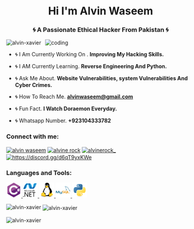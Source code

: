 <h1 align="center">Hi I'm Alvin Waseem</h1>
<h3 align="center">🌀 A Passionate Ethical Hacker From Pakistan 🌀</h3>
<img align="right" width=400 alt="coding" src="https://media2.giphy.com/media/3o6fJ9uxj9z5XOfxD2/giphy.gif?cid=ecf05e47avrjizznm571ufjqg43qgezisojnjp96zeqzribs&rid=giphy.gif&ct=g">

<p align="left"> <img src="https://komarev.com/ghpvc/?username=alvin-xavier&label=Profile%20views&color=0e75b6&style=flat" alt="alvin-xavier" /> </p>

- 🌀 I Am Currently Working On . **Improving My Hacking Skills.**

- 🌀 I AM Currently Learning. **Reverse Engineering And Python.**

- 🌀 Ask Me About. **Website Vulnerabilities, system Vulnerabilities And Cyber Crimes.**

- 🌀 How To Reach Me. **alvinwaseem@gmail.com**

- 🌀 Fun Fact. **I Watch Doraemon Everyday.**

- 🌀 Whatsapp Number. **+923104333782**

<h3 align="left">Connect with me:</h3>
<p align="left">
<a href="https://linkedin.com/in/alvin waseem" target="blank"><img align="center" src="https://raw.githubusercontent.com/rahuldkjain/github-profile-readme-generator/master/src/images/icons/Social/linked-in-alt.svg" alt="alvin waseem" height="30" width="40" /></a>
<a href="https://fb.com/alvine rock" target="blank"><img align="center" src="https://raw.githubusercontent.com/rahuldkjain/github-profile-readme-generator/master/src/images/icons/Social/facebook.svg" alt="alvine rock" height="30" width="40" /></a>
<a href="https://instagram.com/alvinerock_" target="blank"><img align="center" src="https://raw.githubusercontent.com/rahuldkjain/github-profile-readme-generator/master/src/images/icons/Social/instagram.svg" alt="alvinerock_" height="30" width="40" /></a>
<a href="https://discord.gg/https://discord.gg/d6qT9yxKWe" target="blank"><img align="center" src="https://raw.githubusercontent.com/rahuldkjain/github-profile-readme-generator/master/src/images/icons/Social/discord.svg" alt="https://discord.gg/d6qT9yxKWe" height="30" width="40" /></a>
</p>

<h3 align="left">Languages and Tools:</h3>
<p align="left"> <a href="https://www.w3schools.com/cs/" target="_blank" rel="noreferrer"> <img src="https://raw.githubusercontent.com/devicons/devicon/master/icons/csharp/csharp-original.svg" alt="csharp" width="40" height="40"/> </a> <a href="https://dotnet.microsoft.com/" target="_blank" rel="noreferrer"> <img src="https://raw.githubusercontent.com/devicons/devicon/master/icons/dot-net/dot-net-original-wordmark.svg" alt="dotnet" width="40" height="40"/> </a> <a href="https://www.linux.org/" target="_blank" rel="noreferrer"> <img src="https://raw.githubusercontent.com/devicons/devicon/master/icons/linux/linux-original.svg" alt="linux" width="40" height="40"/> </a> <a href="https://www.mysql.com/" target="_blank" rel="noreferrer"> <img src="https://raw.githubusercontent.com/devicons/devicon/master/icons/mysql/mysql-original-wordmark.svg" alt="mysql" width="40" height="40"/> </a> <a href="https://www.python.org" target="_blank" rel="noreferrer"> <img src="https://raw.githubusercontent.com/devicons/devicon/master/icons/python/python-original.svg" alt="python" width="40" height="40"/> </a> </p>

<p><img align="left" src="https://github-readme-stats.vercel.app/api/top-langs?username=alvin-xavier&show_icons=true&locale=en&layout=compact" alt="alvin-xavier" /></p>

<p>&nbsp;<img align="center" src="https://github-readme-stats.vercel.app/api?username=alvin-xavier&show_icons=true&locale=en" alt="alvin-xavier" /></p>

<p><img align="center" src="https://github-readme-streak-stats.herokuapp.com/?user=alvin-xavier&" alt="alvin-xavier" /></p>

